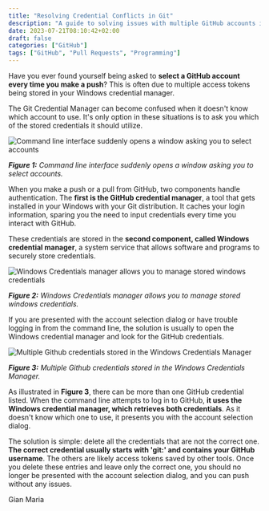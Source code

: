 ```yaml
---
title: "Resolving Credential Conflicts in Git"
description: "A guide to solving issues with multiple GitHub accounts in the Windows credential manager."
date: 2023-07-21T08:10:42+02:00
draft: false
categories: ["GitHub"]
tags: ["GitHub", "Pull Requests", "Programming"]
---
```


Have you ever found yourself being asked to **select a GitHub account every time you make a push**? This is often due to multiple access tokens being stored in your Windows credential manager.

The Git Credential Manager can become confused when it doesn't know which account to use. It's only option in these situations is to ask you which of the stored credentials it should utilize.

![Command line interface suddenly opens a window asking you to select accounts](../images/command-line-interface.png)

***Figure 1:*** *Command line interface suddenly opens a window asking you to select accounts.*

When you make a push or a pull from GitHub, two components handle authentication. The **first is the GitHub credential manager**, a tool that gets installed in your Windows with your Git distribution. It caches your login information, sparing you the need to input credentials every time you interact with GitHub.

These credentials are stored in the **second component, called Windows credential manager**, a system service that allows software and programs to securely store credentials.

![Windows Credentials manager allows you to manage stored windows credentials](../images/windows-credentials-manager.png)

***Figure 2:*** *Windows Credentials manager allows you to manage stored windows credentials.*

If you are presented with the account selection dialog or have trouble logging in from the command line, the solution is usually to open the Windows credential manager and look for the GitHub credentials.

![Multiple Github credentials stored in the Windows Credentials Manager](../images/github-credentials.png)

***Figure 3:*** *Multiple Github credentials stored in the Windows Credentials Manager.*

As illustrated in **Figure 3**, there can be more than one GitHub credential listed. When the command line attempts to log in to GitHub, **it uses the Windows credential manager, which retrieves both credentials**. As it doesn't know which one to use, it presents you with the account selection dialog.

The solution is simple: delete all the credentials that are not the correct one. **The correct credential usually starts with 'git:' and contains your GitHub username**. The others are likely access tokens saved by other tools. Once you delete these entries and leave only the correct one, you should no longer be presented with the account selection dialog, and you can push without any issues.

Gian Maria
